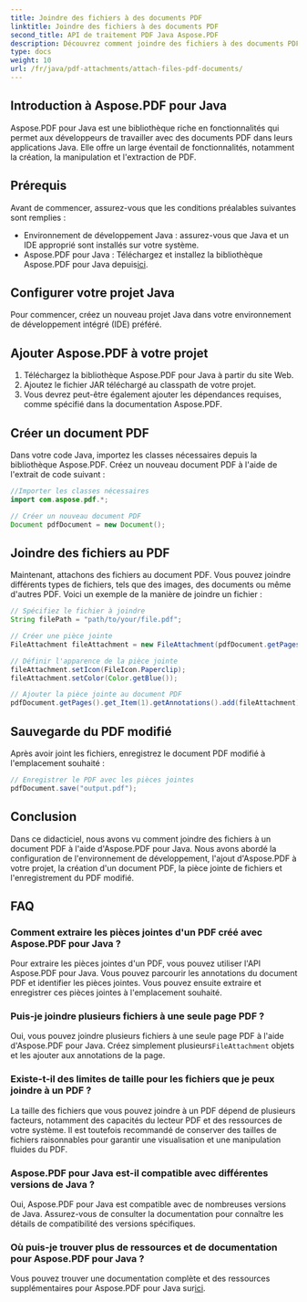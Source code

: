 ```yaml
---
title: Joindre des fichiers à des documents PDF
linktitle: Joindre des fichiers à des documents PDF
second_title: API de traitement PDF Java Aspose.PDF
description: Découvrez comment joindre des fichiers à des documents PDF à l'aide d'Aspose.PDF pour Java. Notre guide étape par étape simplifie la manipulation des PDF.
type: docs
weight: 10
url: /fr/java/pdf-attachments/attach-files-pdf-documents/
---
```


## Introduction à Aspose.PDF pour Java

Aspose.PDF pour Java est une bibliothèque riche en fonctionnalités qui permet aux développeurs de travailler avec des documents PDF dans leurs applications Java. Elle offre un large éventail de fonctionnalités, notamment la création, la manipulation et l'extraction de PDF.

## Prérequis

Avant de commencer, assurez-vous que les conditions préalables suivantes sont remplies :

- Environnement de développement Java : assurez-vous que Java et un IDE approprié sont installés sur votre système.
-  Aspose.PDF pour Java : Téléchargez et installez la bibliothèque Aspose.PDF pour Java depuis[ici](https://releases.aspose.com/pdf/java/).

## Configurer votre projet Java

Pour commencer, créez un nouveau projet Java dans votre environnement de développement intégré (IDE) préféré.

## Ajouter Aspose.PDF à votre projet

1. Téléchargez la bibliothèque Aspose.PDF pour Java à partir du site Web.
2. Ajoutez le fichier JAR téléchargé au classpath de votre projet.
3. Vous devrez peut-être également ajouter les dépendances requises, comme spécifié dans la documentation Aspose.PDF.

## Créer un document PDF

Dans votre code Java, importez les classes nécessaires depuis la bibliothèque Aspose.PDF. Créez un nouveau document PDF à l'aide de l'extrait de code suivant :

```java
//Importer les classes nécessaires
import com.aspose.pdf.*;

// Créer un nouveau document PDF
Document pdfDocument = new Document();
```

## Joindre des fichiers au PDF

Maintenant, attachons des fichiers au document PDF. Vous pouvez joindre différents types de fichiers, tels que des images, des documents ou même d'autres PDF. Voici un exemple de la manière de joindre un fichier :

```java
// Spécifiez le fichier à joindre
String filePath = "path/to/your/file.pdf";

// Créer une pièce jointe
FileAttachment fileAttachment = new FileAttachment(pdfDocument.getPages().get_Item(1), filePath);

// Définir l'apparence de la pièce jointe
fileAttachment.setIcon(FileIcon.Paperclip);
fileAttachment.setColor(Color.getBlue());

// Ajouter la pièce jointe au document PDF
pdfDocument.getPages().get_Item(1).getAnnotations().add(fileAttachment);
```

## Sauvegarde du PDF modifié

Après avoir joint les fichiers, enregistrez le document PDF modifié à l'emplacement souhaité :

```java
// Enregistrer le PDF avec les pièces jointes
pdfDocument.save("output.pdf");
```

## Conclusion

Dans ce didacticiel, nous avons vu comment joindre des fichiers à un document PDF à l'aide d'Aspose.PDF pour Java. Nous avons abordé la configuration de l'environnement de développement, l'ajout d'Aspose.PDF à votre projet, la création d'un document PDF, la pièce jointe de fichiers et l'enregistrement du PDF modifié.

## FAQ

### Comment extraire les pièces jointes d'un PDF créé avec Aspose.PDF pour Java ?

Pour extraire les pièces jointes d'un PDF, vous pouvez utiliser l'API Aspose.PDF pour Java. Vous pouvez parcourir les annotations du document PDF et identifier les pièces jointes. Vous pouvez ensuite extraire et enregistrer ces pièces jointes à l'emplacement souhaité.

### Puis-je joindre plusieurs fichiers à une seule page PDF ?

 Oui, vous pouvez joindre plusieurs fichiers à une seule page PDF à l'aide d'Aspose.PDF pour Java. Créez simplement plusieurs`FileAttachment` objets et les ajouter aux annotations de la page.

### Existe-t-il des limites de taille pour les fichiers que je peux joindre à un PDF ?

La taille des fichiers que vous pouvez joindre à un PDF dépend de plusieurs facteurs, notamment des capacités du lecteur PDF et des ressources de votre système. Il est toutefois recommandé de conserver des tailles de fichiers raisonnables pour garantir une visualisation et une manipulation fluides du PDF.

### Aspose.PDF pour Java est-il compatible avec différentes versions de Java ?

Oui, Aspose.PDF pour Java est compatible avec de nombreuses versions de Java. Assurez-vous de consulter la documentation pour connaître les détails de compatibilité des versions spécifiques.

### Où puis-je trouver plus de ressources et de documentation pour Aspose.PDF pour Java ?

Vous pouvez trouver une documentation complète et des ressources supplémentaires pour Aspose.PDF pour Java sur[ici](https://reference.aspose.com/pdf/java/).